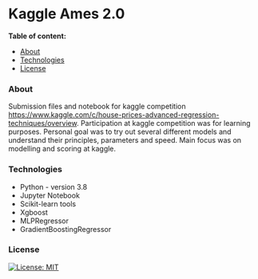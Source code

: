 # Kaggle Ames 2.0

**Table of content:**
* [About](#about)
* [Technologies](#technologies)
* [License](#license)

### About
Submission files and notebook for kaggle competition https://www.kaggle.com/c/house-prices-advanced-regression-techniques/overview. Participation at kaggle competition was for learning purposes.
Personal goal was to try out several different models and understand their principles, parameters and speed. 
Main focus was on modelling and scoring at kaggle.

### Technologies
* Python - version 3.8
* Jupyter Notebook
* Scikit-learn tools
* Xgboost
* MLPRegressor
* GradientBoostingRegressor

### License
[![License: MIT](https://img.shields.io/badge/License-MIT-yellow.svg)](https://opensource.org/licenses/MIT)
